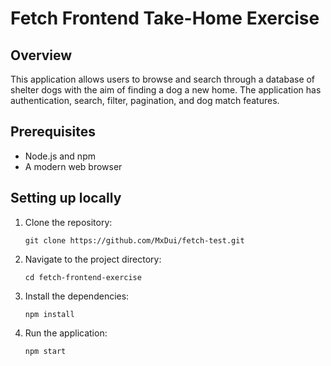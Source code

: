 # Fetch Frontend Take-Home Exercise

## Overview

This application allows users to browse and search through a database of shelter dogs with the aim of finding a dog a new home. The application has authentication, search, filter, pagination, and dog match features.

## Prerequisites

- Node.js and npm
- A modern web browser

## Setting up locally

1. Clone the repository:

   ```
   git clone https://github.com/MxDui/fetch-test.git
   ```

2. Navigate to the project directory:

   ```
   cd fetch-frontend-exercise
   ```

3. Install the dependencies:

   ```
   npm install
   ```

4. Run the application:
   ```
   npm start
   ```
